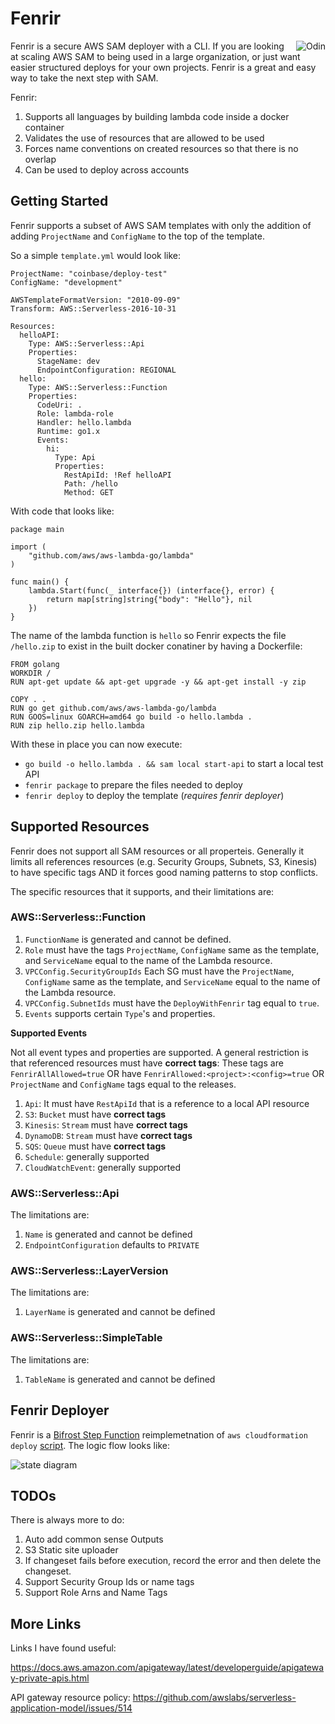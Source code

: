 # Fenrir

<img src="./assets/logo.png" align="right" alt="Odin" />

Fenrir is a secure AWS SAM deployer with a CLI. If you are looking at scaling AWS SAM to being used in a large organization, or just want easier structured deploys for your own projects. Fenrir is a great and easy way to take the next step with SAM.

Fenrir:

1. Supports all languages by building lambda code inside a docker container
2. Validates the use of resources that are allowed to be used
3. Forces name conventions on created resources so that there is no overlap
4. Can be used to deploy across accounts

## Getting Started

Fenrir supports a subset of AWS SAM templates with only the addition of adding `ProjectName` and `ConfigName` to the top of the template.

So a simple `template.yml` would look like:

```
ProjectName: "coinbase/deploy-test"
ConfigName: "development"

AWSTemplateFormatVersion: "2010-09-09"
Transform: AWS::Serverless-2016-10-31

Resources:
  helloAPI:
    Type: AWS::Serverless::Api
    Properties:
      StageName: dev
      EndpointConfiguration: REGIONAL
  hello:
    Type: AWS::Serverless::Function
    Properties:
      CodeUri: .
      Role: lambda-role
      Handler: hello.lambda
      Runtime: go1.x
      Events:
        hi:
          Type: Api
          Properties:
            RestApiId: !Ref helloAPI
            Path: /hello
            Method: GET
```

With code that looks like:

```
package main

import (
	"github.com/aws/aws-lambda-go/lambda"
)

func main() {
	lambda.Start(func(_ interface{}) (interface{}, error) {
		return map[string]string{"body": "Hello"}, nil
	})
}
```

The name of the lambda function is `hello` so Fenrir expects the file `/hello.zip` to exist in the built docker conatiner by having a Dockerfile:

```
FROM golang
WORKDIR /
RUN apt-get update && apt-get upgrade -y && apt-get install -y zip

COPY . .
RUN go get github.com/aws/aws-lambda-go/lambda
RUN GOOS=linux GOARCH=amd64 go build -o hello.lambda .
RUN zip hello.zip hello.lambda
```

With these in place you can now execute:

* `go build -o hello.lambda . && sam local start-api` to start a local test API
* `fenrir package` to prepare the files needed to deploy
* `fenrir deploy` to deploy the template (*requires fenrir deployer*)

## Supported Resources

Fenrir does not support all SAM resources or all properteis. Generally it limits all references resources (e.g. Security Groups, Subnets, S3, Kinesis) to have specific tags AND it forces good naming patterns to stop conflicts.

The specific resources that it supports, and their limitations are:

### AWS::Serverless::Function

1. `FunctionName` is generated and cannot be defined.
1. `Role` must have the tags `ProjectName`, `ConfigName` same as the template, and `ServiceName` equal to the name of the Lambda resource.
1. `VPCConfig.SecurityGroupIds` Each SG must have the `ProjectName`, `ConfigName` same as the template, and `ServiceName` equal to the name of the Lambda resource.
1. `VPCConfig.SubnetIds` must have the `DeployWithFenrir` tag equal to `true`.
1. `Events` supports certain `Type`'s and properties.

**Supported Events**

Not all event types and properties are supported. A general restriction is that referenced resources must have  **correct tags**: These tags are `FenrirAllAllowed=true` OR have `FenrirAllowed:<project>:<config>=true` OR `ProjectName` and `ConfigName` tags equal to the releases.

1. `Api`: It must have `RestApiId` that is a reference to a local API resource
1. `S3`: `Bucket` must have **correct tags**
1. `Kinesis`: `Stream` must have **correct tags**
1. `DynamoDB`: `Stream` must have **correct tags**
1. `SQS`: `Queue` must have **correct tags**
1. `Schedule`: generally supported
1. `CloudWatchEvent`: generally supported

### AWS::Serverless::Api

The limitations are:

1. `Name` is generated and cannot be defined
1. `EndpointConfiguration` defaults to `PRIVATE`

### AWS::Serverless::LayerVersion

The limitations are:

1. `LayerName` is generated and cannot be defined

### AWS::Serverless::SimpleTable

The limitations are:

1. `TableName` is generated and cannot be defined


## Fenrir Deployer

Fenrir is a [Bifrost Step Function](https://github.com/coinbase/bifrost) reimplemetnation of `aws cloudformation deploy` [script](https://github.com/aws/aws-cli/blob/master/awscli/customizations/cloudformation/deployer.py). The logic flow looks like:

<img src="./assets/sm.png" alt="state diagram"/>

## TODOs

There is always more to do:

1. Auto add common sense Outputs
1. S3 Static site uploader
1. If changeset fails before execution, record the error and then delete the changeset.
1. Support Security Group Ids or name tags
1. Support Role Arns and Name Tags

## More Links

Links I have found useful:

https://docs.aws.amazon.com/apigateway/latest/developerguide/apigateway-private-apis.html

API gateway resource policy:
https://github.com/awslabs/serverless-application-model/issues/514
